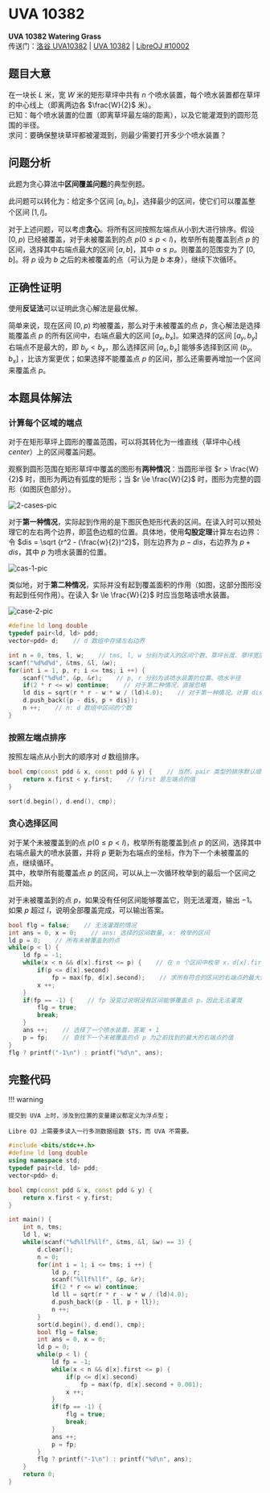 # UVA 10382

**UVA 10382 Watering Grass**  
传送门：[洛谷 UVA10382](https://www.luogu.com.cn/problem/UVA10382) | [UVA 10382](https://onlinejudge.org/index.php?option=com_onlinejudge&Itemid=8&page=show_problem&problem=1323) | [LibreOJ #10002](https://loj.ac/p/10002)

## 题目大意

在一块长 $L$ 米，宽 $W$ 米的矩形草坪中共有 $n$ 个喷水装置，每个喷水装置都在草坪的中心线上（即离两边各 $\frac{W}{2}$ 米）。  
已知：每个喷水装置的位置（即离草坪最左端的距离），以及它能灌溉到的圆形范围的半径。  
求问：要确保整块草坪都被灌溉到，则最少需要打开多少个喷水装置？

## 问题分析

此题为贪心算法中**区间覆盖问题**的典型例题。

此问题可以转化为：给定多个区间 $[a_i, b_i]$，选择最少的区间，使它们可以覆盖整个区间 $[1, l]$。

对于上述问题，可以考虑**贪心**。将所有区间按照左端点从小到大进行排序。假设 $[0, p)$ 已经被覆盖，对于未被覆盖到的点 $p(0\le p < l)$，枚举所有能覆盖到点 $p$ 的区间，选择其中右端点最大的区间 $[a, b]$，其中 $a \le p$。则覆盖的范围变为了 $[0, b]$。将 $p$ 设为 $b$ 之后的未被覆盖的点（可认为是 $b$ 本身），继续下次循环。

## 正确性证明

使用**反证法**可以证明此贪心解法是最优解。

简单来说，现在区间 $[0, p)$ 均被覆盖，那么对于未被覆盖的点 $p$，贪心解法是选择能覆盖点 $p$ 的所有区间中，右端点最大的区间 $[a_x, b_x]$。如果选择的区间 $[a_y, b_y]$ 右端点不是最大的，即 $b_y < b_x$，那么选择区间 $[a_x, b_x]$ 能够多选择到区间 $(b_y, b_x]$ ，比该方案更优；如果选择不能覆盖点 $p$ 的区间，那么还需要再增加一个区间来覆盖点 $p$。

## 本题具体解法

### 计算每个区域的端点

对于在矩形草坪上圆形的覆盖范围，可以将其转化为一维直线（草坪中心线 $center$）上的区间覆盖问题。

观察到圆形范围在矩形草坪中覆盖的图形有**两种情况**：当圆形半径 $r > \frac{W}{2}$ 时，图形为两边有弧度的矩形；当 $r \le \frac{W}{2}$ 时，图形为完整的圆形（如图灰色部分）。

![2-cases-pic](https://cdn.luogu.com.cn/upload/image_hosting/18flcysx.png)

对于**第一种情况**，实际起到作用的是下图灰色矩形代表的区间。在读入时可以预处理它的左右两个边界，即蓝色边框的位置。具体地，使用**勾股定理**计算左右边界：令 $dis = \sqrt {r^2 - (\frac{w}{2})^2}$，则左边界为 $p - dis$，右边界为 $p + dis$，其中 $p$ 为喷水装置的位置。

![cas-1-pic](https://cdn.luogu.com.cn/upload/image_hosting/l1qvrpmx.png)

类似地，对于**第二种情况**，实际并没有起到覆盖面积的作用（如图，这部分图形没有起到任何作用）。在读入 $r \le \frac{W}{2}$ 时应当忽略该喷水装置。

![case-2-pic](https://cdn.luogu.com.cn/upload/image_hosting/gv411wir.png)

```cpp
#define ld long double
typedef pair<ld, ld> pdd;
vector<pdd> d;    // d 数组中存储左右边界

int n = 0, tms, l, w;    // tms, l, w 分别为读入的区间个数、草坪长度、草坪宽度
scanf("%d%d%d", &tms, &l, &w);
for(int i = 1, p, r; i <= tms; i ++) {
    scanf("%d%d", &p, &r);    // p, r 分别为该喷水装置的位置、喷水半径
    if(2 * r <= w) continue;    // 对于第二种情况，直接忽略
    ld dis = sqrt(r * r - w * w / (ld)4.0);    // 对于第一种情况，计算 dis 的值以计算左右边界
    d.push_back({p - dis, p + dis});
    n ++;    // n: d 数组中区间的个数
}
```

### 按照左端点排序

按照左端点从小到大的顺序对 $d$ 数组排序。

```cpp
bool cmp(const pdd & x, const pdd & y) {    // 当然，pair 类型的排序默认顺序就是先按照第一个元素的大小
    return x.first < y.first;    // first 是左端点的值
}

sort(d.begin(), d.end(), cmp);
```

### 贪心选择区间

对于某个未被覆盖到的点 $p (0\le p < l)$，枚举所有能覆盖到点 $p$ 的区间，选择其中右端点最大的喷水装置，并将 $p$ 更新为右端点的坐标，作为下一个未被覆盖的点，继续循环。  
其中，枚举所有能覆盖点 $p$ 的区间，可以从上一次循环枚举到的最后一个区间之后开始。

对于未被覆盖到的点 $p$，如果没有任何区间能够覆盖它，则无法灌溉，输出 $-1$。  
如果 $p$ 超过 $l$，说明全部覆盖完成，可以输出答案。

```cpp
bool flg = false;    // 无法灌溉的情况
int ans = 0, x = 0;    // ans: 选择的区间数量, x: 枚举的区间
ld p = 0;    // 所有未被覆盖到的点
while(p < l) {
    ld fp = -1;
    while(x < n && d[x].first <= p) {    // 在 n 个区间中枚举 x，d[x].first<=p 确保区间能够覆盖到点 p
        if(p <= d[x].second)
            fp = max(fp, d[x].second);    // 求所有符合的区间的右端点的最大值
        x ++;
    }
    if(fp == -1) {    // fp 没变过说明没有区间能够覆盖点 p，因此无法灌溉
        flg = true;
        break;
    }
    ans ++;    // 选择了一个喷水装置，答案 + 1
    p = fp;    // 查找下一个未被覆盖的点 p 为之前找到的最大的右端点的值
}
flg ? printf("-1\n") : printf("%d\n", ans);
```

## 完整代码

!!! warning

    提交到 UVA 上时，涉及到位置的变量建议都定义为浮点型；
    
    Libre OJ 上需要多读入一行多测数据组数 $T$，而 UVA 不需要。

```cpp
#include <bits/stdc++.h>
#define ld long double
using namespace std;
typedef pair<ld, ld> pdd;
vector<pdd> d;

bool cmp(const pdd & x, const pdd & y) {
    return x.first < y.first;
}

int main() {
    int n, tms;
    ld l, w;
    while(scanf("%d%llf%llf", &tms, &l, &w) == 3) {
        d.clear();
        n = 0;
        for(int i = 1; i <= tms; i ++) {
            ld p, r;
            scanf("%llf%llf", &p, &r);
            if(2 * r <= w) continue;
            ld ll = sqrt(r * r - w * w / (ld)4.0);
            d.push_back({p - ll, p + ll});
            n ++;
        }
        sort(d.begin(), d.end(), cmp);
        bool flg = false;
        int ans = 0, x = 0;
        ld p = 0;
        while(p < l) {
            ld fp = -1;
            while(x < n && d[x].first <= p) {
                if(p <= d[x].second)
                    fp = max(fp, d[x].second + 0.001);
                x ++;
            }
            if(fp == -1) {
                flg = true;
                break;
            }
            ans ++;
            p = fp;
        }
        flg ? printf("-1\n") : printf("%d\n", ans);
    }
    return 0;
}
```
